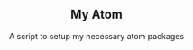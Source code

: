 <h2 align="center">My Atom</h2>

<div align="center">
<p>A script to setup my necessary atom packages</p>
</div>

